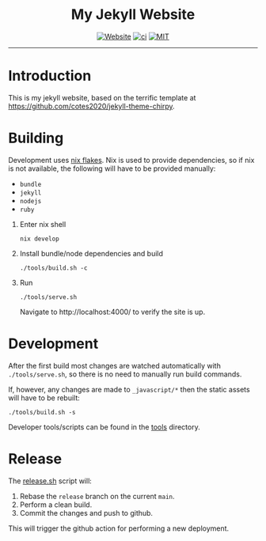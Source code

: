 <div align="center">

# My Jekyll Website

[![Website](https://img.shields.io/website?up_color=2db74d&down_color=cd2735&label=tbidne.github.io&url=https%3A%2F%2Ftbidne.github.io&labelColor=2f353e)](https://tbidne.github.io)
[![ci](https://github.com/tbidne/tbidne.github.io/actions/workflows/ci.yaml/badge.svg)](https://github.com/tbidne/tbidne.github.io/actions/workflows/ci.yaml)
[![MIT](https://img.shields.io/github/license/tbidne/tbidne.github.io?color=blue&labelColor=2f353e)](https://opensource.org/licenses/MIT)

</div>

---

# Introduction

This is my jekyll website, based on the terrific template at https://github.com/cotes2020/jekyll-theme-chirpy.

# Building

Development uses [nix flakes](https://nixos.wiki/wiki/Flakes). Nix is used to provide dependencies, so if nix is not available, the following will have to be provided manually:

- `bundle`
- `jekyll`
- `nodejs`
- `ruby`

1. Enter nix shell

   ```
   nix develop
   ```

1. Install bundle/node dependencies and build

   ```
   ./tools/build.sh -c
   ```

1. Run

   ```
   ./tools/serve.sh
   ```

   Navigate to http://localhost:4000/ to verify the site is up.

# Development

After the first build most changes are watched automatically with `./tools/serve.sh`, so there is no need to manually run build commands.

If, however, any changes are made to `_javascript/*` then the static assets will have to be rebuilt:

```
./tools/build.sh -s
```

Developer tools/scripts can be found in the [tools](/tools) directory.

# Release

The [release.sh](/tools/release.sh) script will:

1. Rebase the `release` branch on the current `main`.
1. Perform a clean build.
1. Commit the changes and push to github.

This will trigger the github action for performing a new deployment.
